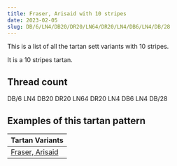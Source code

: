 ```yaml
---
title: Fraser, Arisaid with 10 stripes
date: 2023-02-05
slug: DB/6/LN4/DB20/DR20/LN64/DR20/LN4/DB6/LN4/DB/28
---
```

This is a list of all the tartan sett variants with 10 stripes.

It is a 10 stripes tartan.


## Thread count
DB/6 LN4 DB20 DR20 LN64 DR20 LN4 DB6 LN4 DB/28

## Examples of this tartan pattern

| Tartan Variants |
|---------------|
| [Fraser, Arisaid](/variants/db/6/ln4/db20/dr20/ln64/dr20/ln4/db6/ln4/db/28-db000030-dr600030-lne0e0e0)||
